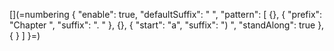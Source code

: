 [](=numbering {
    "enable": true,
    "defaultSuffix": " ",
    "pattern": [
        {},
        { "prefix": "Chapter ", "suffix": ". " },
        {},
        { "start": "a", "suffix": ") ", "standAlong": true },
        { }
    ]
}=)

[](include(body.md))
